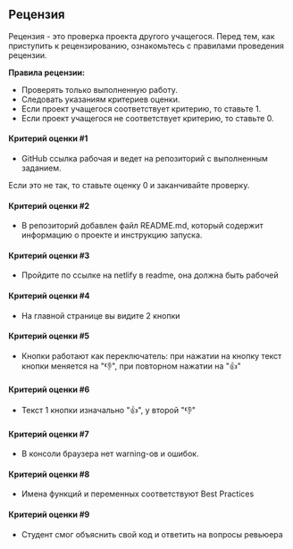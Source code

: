 ## Рецензия

Рецензия - это проверка проекта другого учащегося. Перед тем, как приступить к рецензированию, ознакомьтесь с правилами проведения рецензии.

**Правила рецензии:**

- Проверять только выполненную работу.
- Следовать указаниям критериев оценки.
- Если проект учащегося соответствует критерию, то ставьте 1.
- Если проект учащегося не соответствует критерию, то ставьте 0.

#### Критерий оценки #1

- GitHub ссылка рабочая и ведет на репозиторий с выполненным заданием.

Если это не так, то ставьте оценку 0 и заканчивайте проверку.

#### Критерий оценки #2

- В репозиторий добавлен файл README.md, который содержит информацию о проекте и инструкцию запуска.

#### Критерий оценки #3

- Пройдите по ссылке на netlify в readme, она должна быть рабочей

#### Критерий оценки #4

- На главной странице вы видите 2 кнопки

#### Критерий оценки #5

- Кнопки работают как переключатель: при нажатии на кнопку текст кнопки меняется на "👎", при повторном нажатии на "👍"

#### Критерий оценки #6

- Текст 1 кнопки изначально "👍", у второй "👎"

#### Критерий оценки #7

- В консоли браузера нет warning-ов и ошибок.

#### Критерий оценки #8

- Имена функций и переменных соответствуют Best Practices

#### Критерий оценки #9

- Студент смог объяснить свой код и ответить на вопросы ревьюера
